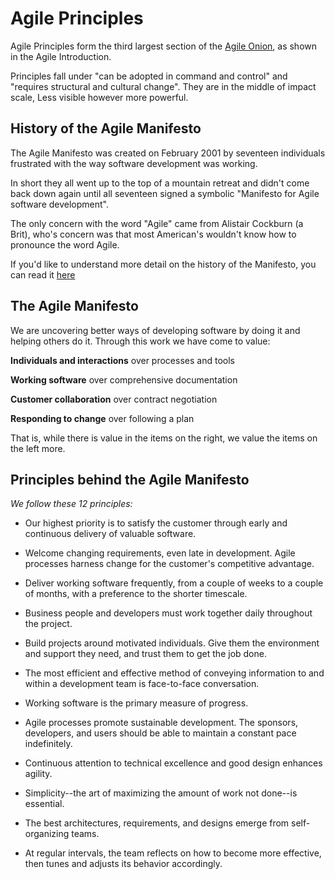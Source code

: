# Agile Principles

Agile Principles form the third largest section of the [Agile Onion](https://www.adventureswithagile.com/2016/08/10/what-is-agile/), as shown in the Agile Introduction.

Principles fall under "can be adopted in command and control" and "requires structural and cultural change". They are in the middle of impact scale, Less visible however more powerful.


## History of the Agile Manifesto

The Agile Manifesto was created on February 2001 by seventeen individuals frustrated with the way software development was working.

In short they all went up to the top of a mountain retreat and didn't come back down again until all seventeen signed a symbolic "Manifesto for Agile software development".

The only concern with the word "Agile" came from Alistair Cockburn (a Brit), who's concern was that most American's wouldn't know how to pronounce the word Agile.

If you'd like to understand more detail on the history of the Manifesto, you can read it [here](http://agilemanifesto.org/history.html)


## The Agile Manifesto

We are uncovering better ways of developing
software by doing it and helping others do it.
Through this work we have come to value:

**Individuals and interactions** over processes and tools

**Working software** over comprehensive documentation

**Customer collaboration** over contract negotiation

**Responding to change** over following a plan

That is, while there is value in the items on
the right, we value the items on the left more.


## Principles behind the Agile Manifesto

*We follow these 12 principles:*

- Our highest priority is to satisfy the customer
through early and continuous delivery
of valuable software.

- Welcome changing requirements, even late in
development. Agile processes harness change for
the customer's competitive advantage.

- Deliver working software frequently, from a
couple of weeks to a couple of months, with a
preference to the shorter timescale.

- Business people and developers must work
together daily throughout the project.

- Build projects around motivated individuals.
Give them the environment and support they need,
and trust them to get the job done.

- The most efficient and effective method of
conveying information to and within a development
team is face-to-face conversation.

- Working software is the primary measure of progress.

- Agile processes promote sustainable development.
The sponsors, developers, and users should be able
to maintain a constant pace indefinitely.

- Continuous attention to technical excellence
and good design enhances agility.

- Simplicity--the art of maximizing the amount
of work not done--is essential.

- The best architectures, requirements, and designs
emerge from self-organizing teams.

- At regular intervals, the team reflects on how
to become more effective, then tunes and adjusts
its behavior accordingly.
